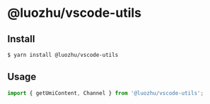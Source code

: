 # @luozhu/vscode-utils

## Install

```sh
$ yarn install @luozhu/vscode-utils
```

## Usage

```ts
import { getUmiContent, Channel } from '@luozhu/vscode-utils';
```
